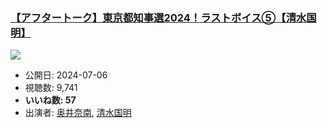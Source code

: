 ### [【アフタートーク】東京都知事選2024！ラストボイス⑤【清水国明】](https://www.youtube.com/watch?v=5HpGgafTymQ)
[![](https://img.youtube.com/vi/5HpGgafTymQ/sddefault.jpg)](https://www.youtube.com/watch?v=5HpGgafTymQ)
-   公開日: 2024-07-06
-   視聴数: 9,741
-   **いいね数: 57**
-   出演者: [奥井奈南](/rehacq_fan/people/奥井奈南 "wikilink"), [清水国明](/rehacq_fan/people/清水国明 "wikilink")
